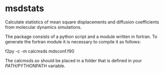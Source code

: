 # msdstats
Calculate statistics of mean square displacements and diffusion coefficients from molecular dynamics simulations.

The package consists of a python script and a module written in fortran.
To generate the fortran module it is necessary to compile it as follows:

f2py -c -m calcmsds mdsconf.f90

The calcmsds.so should be placed in a folder that is defined in your $PATH/$PYTHONPATH variable.

